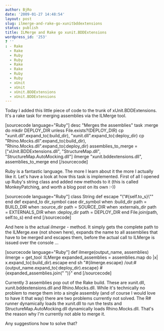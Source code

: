 ```yaml
---
author: BjRo
date: '2009-01-27 14:48:54'
layout: post
slug: ilmerge-and-rake-go-xunitbddextensions
status: publish
title: ILMerge and Rake go xunit.BDDExtensions
wordpress_id: '253'
? ''
: - Rake
  - Rake
  - Ruby
  - Ruby
  - Rake
  - Rake
  - Ruby
  - Ruby
  - xUnit
  - xUnit
  - xUnit.BDDExtensions
  - xUnit.BDDExtensions
---
```


Today I added this little piece of code to the trunk of
xUnit.BDDExtensions. It's a rake task for merging assemblies via the
ILMerge tool.

[sourcecode language="Ruby"] desc "Merges the assemblies" task :merge do
mkdir DEPLOY\_DIR unless File.exists?(DEPLOY\_DIR) cp
"xunit.dll".expand\_to(:build\_dir),
"xunit.dll".expand\_to(:deploy\_dir) cp
"Rhino.Mocks.dll".expand\_to(:build\_dir),
"Rhino.Mocks.dll".expand\_to(:deploy\_dir) assemblies\_to\_merge =
["xUnit.BDDExtensions.dll", "StructureMap.dll",
"StructureMap.AutoMocking.dll"] ilmerge "xunit.bddextensions.dll",
assemblies\_to\_merge end [/sourcecode]

Ruby is a fantastic language. The more I learn about it the more I
actually like it. Let's have a look at how this task is implemented.
First of all I opened up Ruby's string class and added new methods to it
(this is called MonkeyPatching, and worth a blog post on its own :-))

[sourcecode language="Ruby"] class String def escape
"\\"\#{self.to\_s}\\"" end def expand\_to dir\_symbol case dir\_symbol
when :build\_dir path = BUILD\_DIR when :source\_dir path = SOURCE\_DIR
when :externals\_dir path = EXTERNALS\_DIR when :deploy\_dir path =
DEPLOY\_DIR end File.join(path, self.to\_s) end end [/sourcecode]

And here is the actual *ilmerge* - method. It simply gets the complete
path to the ILMerge.exe (not shown here), expands the name to all
assemblies that have to be merged and escapes them, before the actual
call to ILMerge is issued over the console ...

[sourcecode language="Ruby"] def ilmerge(output\_name, assemblies)
ilmerge = get\_tool :ILMerge expanded\_assemblies = assemblies.map do
|x| x.expand\_to(:build\_dir).escape end sh "\#{ilmerge.escape}
/out:\#{output\_name.expand\_to(:deploy\_dir).escape}
\#{expanded\_assemblies.join(" ")}" end [/sourcecode]

Currently 3 assemblies pop out of the Rake build. These are xunit.dll,
xunit.bddextensions.dll and Rhino.Mocks.dll. While it's technically no
problem to merge them into a single assembly (and of course I would love
to have it that way) there are two problems currently not solved. The
R\# runner dynamically loads the xunit.dll to run the tests and
StructureMap.AutoMocking.dll dynamically loads Rhino.Mocks.dll. That's
the reason why I'm currently not able to merge it.

Any suggestions how to solve that?
